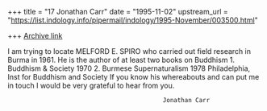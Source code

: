 +++
title = "17 Jonathan Carr"
date = "1995-11-02"
upstream_url = "https://list.indology.info/pipermail/indology/1995-November/003500.html"

+++
[Archive link](https://list.indology.info/pipermail/indology/1995-November/003500.html)

   I am trying to locate MELFORD E. SPIRO who carried out field research
in Burma in 1961. He is the author of at least two books on Buddhism
       1. Buddhism & Society 1970
       2. Burmese Supernaturalism 1978 Philadelphia, Inst for Buddhism
                                                     and Society
              If you know his whereabouts and can put me in touch
              I would be very grateful to hear from you.


                                               Jonathan Carr





